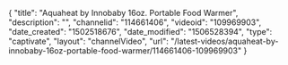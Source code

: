 {
    "title": "Aquaheat by Innobaby 16oz. Portable Food Warmer",
    "description": "",
    "channelid": "114661406",
    "videoid": "109969903",
    "date_created": "1502518676",
    "date_modified": "1506528394",
    "type": "captivate",
    "layout": "channelVideo",
    "url": "\/latest-videos\/aquaheat-by-innobaby-16oz-portable-food-warmer\/114661406-109969903"
}